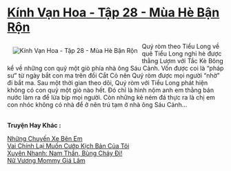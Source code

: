 <a href="https://utruyen.com/kinh-van-hoa-tap-28-mua-he-ban-ron/22866/" title="Kính Vạn Hoa - Tập 28 - Mùa Hè Bận Rộn"><h1>Kính Vạn Hoa - Tập 28 - Mùa Hè Bận Rộn</h1></a><div style="display:table"><img align="right" style="float: left; padding: 10px;" src="https://utruyen.com/images/story/200x260/kinh-van-hoa-tap-28-mua-he-ban-ron.jpg" alt="Kính Vạn Hoa - Tập 28 - Mùa Hè Bận Rộn">Quý ròm theo Tiểu Long về quê Tiểu Long nghỉ hè được thằng Lượm với Tắc Kè Bông kể về những con quỷ một giò phía nhà ông Sáu Cảnh. Vốn được coi là “pháp sư” từ ngày bắt con ma trên đồi Cắt Cỏ nên Quý ròm được mọi người “nhờ” đi bắt ma. Sau một thời gian theo dõi, Quý ròm với Tiểu Long phát hiện không có con quỷ một giò nào hết. Đó chỉ là hình nộm anh em thằng bán nước làm ra để lừa bịp mọi người. Còn những kẻ ném đá thực ra là chị em con nhóc không có nhà để ở nên trú tạm ở nhà ông Sáu Cảnh…</div><p><br><b>Truyện Hay Khác :</b></p><a href="https://utruyen.com/nhung-chuyen-xe-ben-em/22837/" alt="Những Chuyến Xe Bên Em">Những Chuyến Xe Bên Em</a><br/><a href="https://dammy2019.blogspot.com/2019/11/vai-chinh-lai-muon-cuop-kich-ban-cua-toi.html" alt="Vai Chính Lại Muốn Cướp Kịch Bản Của Tôi">Vai Chính Lại Muốn Cướp Kịch Bản Của Tôi</a><br/><a href="https://truyenngontinhay.wordpress.com/2019/10/03/xuyen-nhanh-nam-than-bung-chay-di/" alt="Xuyên Nhanh: Nam Thần, Bùng Cháy Đi!">Xuyên Nhanh: Nam Thần, Bùng Cháy Đi!</a><br/><a href="https://truyenngontinhay.wordpress.com/2019/10/03/nu-vuong-mommy-gia-lam/" alt="Nữ Vương Mommy Giá Lâm">Nữ Vương Mommy Giá Lâm</a><br/>